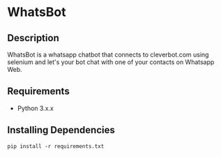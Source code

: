 # WhatsBot

Description
------------
WhatsBot is a whatsapp chatbot that connects to cleverbot.com using selenium and let's your bot chat with one of your contacts on Whatsapp Web.

Requirements
-------------
* Python 3.x.x

Installing Dependencies
-------------
`pip install -r requirements.txt`


